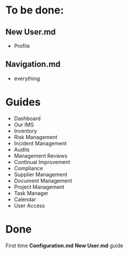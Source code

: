 # To be done:

## New User.md

+ Profile

## Navigation.md

+ everything

# Guides

+ Dashboard
+ Our IMS
+ Inventory
+ Risk Management
+ Incident Management
+ Audits
+ Management Reviews
+ Continual Improvement
+ Compliance
+ Supplier Management
+ Document Management
+ Project Management
+ Task Manager
+ Calendar
+ User Access



# Done
First time **Configuration.md**
**New User.md** guide
